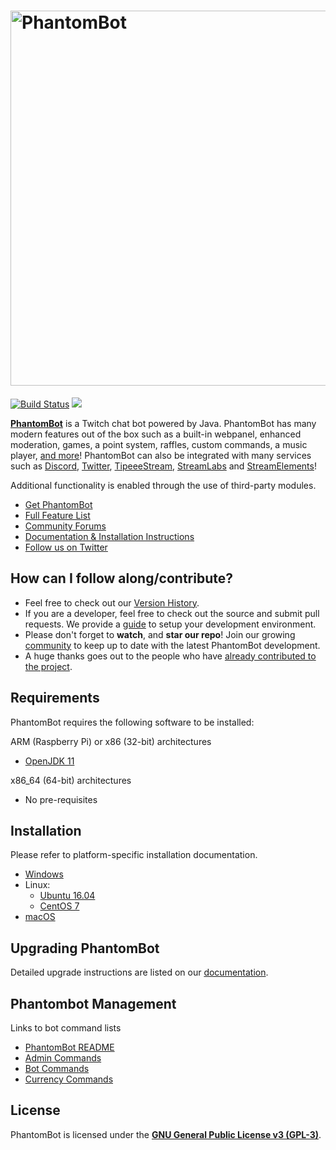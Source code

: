 
# <img alt="PhantomBot" src="https://phantombot.tv/img/new-logo-dark-v2.png" width="600px"/>

[![Build Status](https://travis-ci.org/PhantomBot/PhantomBot.svg?branch=master)](https://travis-ci.org/PhantomBot/PhantomBot)
[<img src="https://discordapp.com/api/guilds/107910097937682432/widget.png?style=shield">](https://discord.gg/Xdh5SRY)

[**PhantomBot**](https://phantombot.tv) is a Twitch chat bot powered by Java. PhantomBot has many modern features out of the box such as a built-in webpanel, enhanced moderation, games, a point system, raffles, custom commands, a music player, [and more](https://phantombot.tv/features)! PhantomBot can also be integrated with many services such as [Discord](https://discordapp.com/), [Twitter](https://twitter.com), [TipeeeStream](https://tipeeestream.com), [StreamLabs](https://streamlabs.com) and [StreamElements](https://streamelements.com)!

Additional functionality is enabled through the use of third-party modules.

* [Get PhantomBot](https://phantombot.tv/ "PhantomBot")
* [Full Feature List](https://phantombot.tv/features "PhantomBot Features")
* [Community Forums](https://community.phantom.bot "PhantomBot Community Forums")
* [Documentation & Installation Instructions](https://community.phantom.bot/c/documentation "Documenation and Installation Instructions")
* [Follow us on Twitter](https://www.twitter.com/PhantomBot "PhantomBot Twitter")

## How can I follow along/contribute?

* Feel free to check out our [Version History](https://github.com/PhantomBot/PhantomBot/releases).
* If you are a developer, feel free to check out the source and submit pull requests. We provide a [guide](https://github.com/PhantomBot/PhantomBot/blob/master/development-resources/DEVSETUP.md) to setup your development environment.
* Please don't forget to **watch**, and **star our repo**! Join our growing [community](https://community.phantom.bot) to keep up to date with the latest PhantomBot development.
* A huge thanks goes out to the people who have [already contributed to the project](https://github.com/PhantomBot/PhantomBot/graphs/contributors).

## Requirements

PhantomBot requires the following software to be installed:

ARM (Raspberry Pi) or x86 (32-bit) architectures
* [OpenJDK 11](https://openjdk.java.net/)

x86_64 (64-bit) architectures
* No pre-requisites

## Installation
Please refer to platform-specific installation documentation.
* [Windows](https://community.phantom.bot/t/windows-setup-guide/60)
* Linux:
  * [Ubuntu 16.04](https://community.phantom.bot/t/ubuntu-16-04-lts-setup-guide/61)
  * [CentOS 7](https://community.phantom.bot/t/centos-7-setup-guide/62)
* [macOS](https://community.phantom.bot/t/macos-setup-guide/63)

## Upgrading PhantomBot

Detailed upgrade instructions are listed on our [documentation](https://community.phantom.bot/t/how-to-update-phantombot/56).

## Phantombot Management

Links to bot command lists

* [PhantomBot README](README.md "General Readme")
* [Admin Commands](admincommands.md "Admin Commands")
* [Bot Commands](botcommands.md "Commands")
* [Currency Commands](currencycommands.md "Currency Help")

## License

PhantomBot is licensed under the [**GNU General Public License v3 (GPL-3)**](https://www.gnu.org/copyleft/gpl.html).
